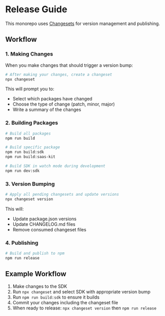 # Release Guide

This monorepo uses [Changesets](https://github.com/changesets/changesets) for version management and publishing.

## Workflow

### 1. Making Changes

When you make changes that should trigger a version bump:

```bash
# After making your changes, create a changeset
npx changeset
```

This will prompt you to:

- Select which packages have changed
- Choose the type of change (patch, minor, major)
- Write a summary of the changes

### 2. Building Packages

```bash
# Build all packages
npm run build

# Build specific package
npm run build:sdk
npm run build:saas-kit

# Build SDK in watch mode during development
npm run dev:sdk
```

### 3. Version Bumping

```bash
# Apply all pending changesets and update versions
npx changeset version
```

This will:

- Update package.json versions
- Update CHANGELOG.md files
- Remove consumed changeset files

### 4. Publishing

```bash
# Build and publish to npm
npm run release
```

## Example Workflow

1. Make changes to the SDK
2. Run `npx changeset` and select SDK with appropriate version bump
3. Run `npm run build:sdk` to ensure it builds
4. Commit your changes including the changeset file
5. When ready to release: `npx changeset version` then `npm run release`

